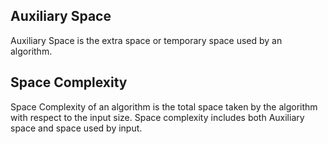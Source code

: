 ## Auxiliary Space 
Auxiliary Space is the extra space or temporary space used by an algorithm. 

## Space Complexity 
Space Complexity of an algorithm is the total space taken by the algorithm with respect to the input size. Space complexity includes both Auxiliary space and space used by input. 